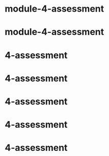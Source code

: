 # module-4-assessment
# module-4-assessment
# 4-assessment
# 4-assessment
# 4-assessment
# 4-assessment
# 4-assessment
